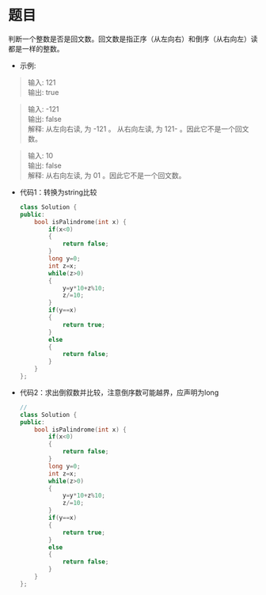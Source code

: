# 题目
判断一个整数是否是回文数。回文数是指正序（从左向右）和倒序（从右向左）读都是一样的整数。
* 示例:

>输入: 121<br>
输出: true

>输入: -121<br>
输出: false<br>
解释: 从左向右读, 为 -121 。 从右向左读, 为 121- 。因此它不是一个回文数。

>输入: 10<br>
输出: false<br>
解释: 从右向左读, 为 01 。因此它不是一个回文数。

* 代码1：转换为string比较
    ```C++
    class Solution {
    public:
        bool isPalindrome(int x) {
            if(x<0)
            {
                return false;
            }
            long y=0;
            int z=x;
            while(z>0)
            {
                y=y*10+z%10;
                z/=10;
            }
            if(y==x)
            {
                return true;
            }
            else
            {
                return false;
            }
        }
    };
    ```


* 代码2：求出倒叙数并比较，注意倒序数可能越界，应声明为long
    ```C++
    //
    class Solution {
    public:
        bool isPalindrome(int x) {
            if(x<0)
            {
                return false;
            }
            long y=0;
            int z=x;
            while(z>0)
            {
                y=y*10+z%10;
                z/=10;
            }
            if(y==x)
            {
                return true;
            }
            else
            {
                return false;
            }
        }
    };
    ```

